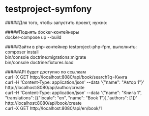 # testproject-symfony

#####Для того, чтобы запустить проект, нужно: 

#####Поднять docker-контейнеры  
docker-compose up --build

#####Зайти в php-контейнер testproject-php-fpm, выполнить:  
composer install  
bin/console doctrine:migrations:migrate  
bin/console doctrine:fixtures:load  
  
#####API будет доступно по ссылкам  
curl -X GET http://localhost:8080/api/book/search?q=Книга  
curl -H 'Content-Type: application/json' --data '{"name": "Автор 1"}' http://localhost:8080/api/author/create  
curl -H 'Content-Type: application/json' --data '{"name": "Книга 1", "translations": [{"locale": "en", "name": "Book 1"}],"authors": [1]}' http://localhost:8080/api/book/create  
curl -X GET http://localhost:8080/api/en/book/1  
